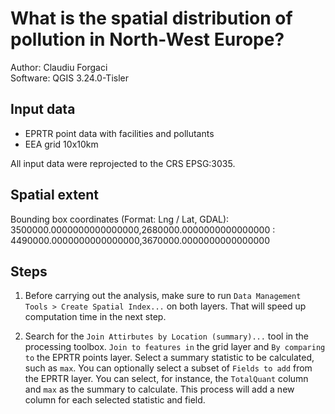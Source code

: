 # What is the spatial distribution of pollution in North-West Europe?

Author: Claudiu Forgaci  
Software: QGIS 3.24.0-Tisler

## Input data

- EPRTR point data with facilities and pollutants  
- EEA grid 10x10km  

All input data were reprojected to the CRS EPSG:3035.

## Spatial extent  

Bounding box coordinates (Format: Lng / Lat, GDAL):  
3500000.0000000000000000,2680000.0000000000000000 : 4490000.0000000000000000,3670000.0000000000000000

## Steps

1. Before carrying out the analysis, make sure to run `Data Management Tools > Create Spatial Index...` on both layers. That will speed up computation time in the next step.

2. Search for the `Join Attirbutes by Location (summary)...` tool in the processing toolbox. `Join to features in` the grid layer and `By comparing to` the EPRTR points layer. Select a summary statistic to be calculated, such as `max`. You can optionally select a subset of `Fields to add` from the EPRTR layer. You can select, for instance, the `TotalQuant` column and `max` as the summary to calculate. This process will add a new column for each selected statistic and field.
